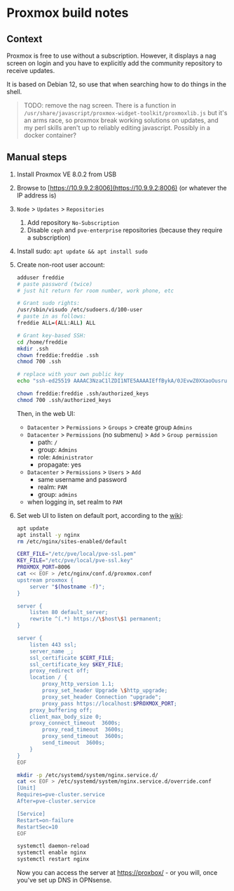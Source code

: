 # Proxmox build notes

## Context

Proxmox is free to use without a subscription. However, it displays a nag screen on login and you have to explicitly add the community repository to receive updates.

It is based on Debian 12, so use that when searching how to do things in the shell.

> TODO: remove the nag screen. There is a function in `/usr/share/javascript/proxmox-widget-toolkit/proxmoxlib.js` but it's an arms race, so proxmox break working solutions on updates, and my perl skills aren't up to reliably editing javascript. Possibly in a docker container?

## Manual steps

1. Install Proxmox VE 8.0.2 from USB
2. Browse to [https://10.9.9.2:8006](https://10.9.9.2:8006) (or whatever the IP address is)
3. `Node` > `Updates` > `Repositories`
    1. Add repository `No-Subscription`
    2. Disable `ceph` and `pve-enterprise` repositories (because they require a subscription)
4. Install sudo: `apt update && apt install sudo`
5. Create non-root user account:

    ```bash
    adduser freddie
    # paste password (twice)
    # just hit return for room number, work phone, etc

    # Grant sudo rights:
    /usr/sbin/visudo /etc/sudoers.d/100-user
    # paste in as follows:
    freddie ALL=(ALL:ALL) ALL

    # Grant key-based SSH:
    cd /home/freddie
    mkdir .ssh
    chown freddie:freddie .ssh
    chmod 700 .ssh

    # replace with your own public key
    echo "ssh-ed25519 AAAAC3NzaC1lZDI1NTE5AAAAIEffBykA/0JEvwZ0XXaoOusrugan/uG6KBZ/CqepKUZA freddie@leigh.delamere" >> .ssh/authorized_keys

    chown freddie:freddie .ssh/authorized_keys
    chmod 700 .ssh/authorized_keys
    ```

    Then, in the web UI:

    - `Datacenter` > `Permissions` > `Groups` > create group `Admins`
    - `Datacenter` > `Permissions` (no submenu) > `Add` > `Group permission`
      - path: `/`
      - group: `Admins`
      - role: `Administrator`
      - propagate: yes
    - `Datacenter` > `Permissions` > `Users` > `Add`
      - same username and password
      - realm: `PAM`
      - group: `admins`
    - when logging in, set realm to `PAM`

6. Set web UI to listen on default port, according to the [wiki](https://pve.proxmox.com/wiki/Web_Interface_Via_Nginx_Proxy):

    ```bash
    apt update
    apt install -y nginx
    rm /etc/nginx/sites-enabled/default

    CERT_FILE="/etc/pve/local/pve-ssl.pem"
    KEY_FILE="/etc/pve/local/pve-ssl.key"
    PROXMOX_PORT=8006
    cat << EOF > /etc/nginx/conf.d/proxmox.conf
    upstream proxmox {
        server "$(hostname -f)";
    }

    server {
        listen 80 default_server;
        rewrite ^(.*) https://\$host\$1 permanent;
    }

    server {
        listen 443 ssl;
        server_name _;
        ssl_certificate $CERT_FILE;
        ssl_certificate_key $KEY_FILE;
        proxy_redirect off;
        location / {
            proxy_http_version 1.1;
            proxy_set_header Upgrade \$http_upgrade;
            proxy_set_header Connection "upgrade";
            proxy_pass https://localhost:$PROXMOX_PORT;
        proxy_buffering off;
        client_max_body_size 0;
        proxy_connect_timeout  3600s;
            proxy_read_timeout  3600s;
            proxy_send_timeout  3600s;
            send_timeout  3600s;
        }
    }
    EOF

    mkdir -p /etc/systemd/system/nginx.service.d/
    cat << EOF > /etc/systemd/system/nginx.service.d/override.conf
    [Unit]
    Requires=pve-cluster.service
    After=pve-cluster.service

    [Service]
    Restart=on-failure
    RestartSec=10
    EOF

    systemctl daemon-reload
    systemctl enable nginx
    systemctl restart nginx
    ```

    Now you can access the server at [https://proxbox/](https://proxbox/) - or you will, once you've set up DNS in OPNsense.

